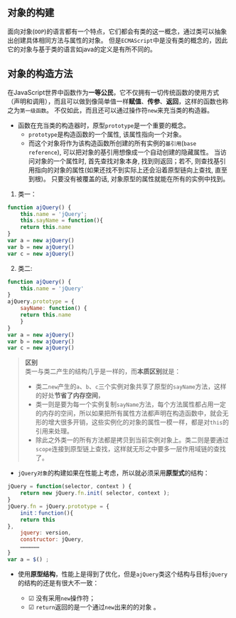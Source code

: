 ## 对象的构建

面向对象(`OOP`)的语言都有一个特点，它们都会有类的这一概念，通过类可以抽象出创建具体相同方法与属性的对象。
但是`ECMAScript`中是没有类的概念的，因此它的对象与基于类的语言如java的定义是有所不同的。

## 对象的构造方法
在JavaScript世界中函数作为**一等公民**，它不仅拥有一切传统函数的使用方式（声明和调用），而且可以做到像简单值一样**赋值**、**传参**、**返回**，这样的函数也称之为`第一级函数`。
不仅如此，而且还可以通过操作符`new`来充当类的构造器。

- 函数在充当类的构造器时，原型`prototype`是一个重要的概念。
    - `prototype`是构造函数的一个属性, 该属性指向一个对象。
    - 而这个对象将作为该构造函数所创建的所有实例的`基引用`(`base reference`), 可以把对象的基引用想像成一个自动创建的隐藏属性。 当访问对象的一个属性时, 首先查找对象本身, 找到则返回；若不, 则查找基引用指向的对象的属性(如果还找不到实际上还会沿着原型链向上查找,  直至到根)。 只要没有被覆盖的话, 对象原型的属性就能在所有的实例中找到。

1. 类一：
```javascript
function ajQuery() {
    this.name = 'jQuery';
    this.sayName = function(){
    return this.name
}
var a = new ajQuery()
var b = new ajQuery()
var c = new ajQuery()
``` 

2. 类二:
```javascript
function ajQuery() {
    this.name = 'jQuery'
}
ajQuery.prototype = {
    sayName: function() {
    return this.name
    }
}
var a = new ajQuery()
var b = new ajQuery()
var c = new ajQuery()
```
> **区别**  
> 类一与类二产生的结构几乎是一样的，而**本质区别**就是：
> - 类二`new`产生的`a`、`b`、`c`三个实例对象共享了原型的`sayName`方法，这样的好处**节省了内存空间**，
> - 类一则是要为每一个实例复制`sayName`方法，每个方法属性都占用一定的内存的空间，所以如果把所有属性方法都声明在构造函数中，就会无形的增大很多开销，这些实例化的对象的属性一模一样，都是对`this`的引用来处理。
> - 除此之外类一的所有方法都是拷贝到当前实例对象上。类二则是要通过`scope`连接到原型链上查找，这样就无形之中要多一层作用域链的查找了。

- `jQuery对象`的构建如果在性能上考虑，所以就必须采用**原型式**的结构：

```javascript
jQuery = function(selector, context ) {
    return new jQuery.fn.init( selector, context );
}
jQuery.fn = jQuery.prototype = {
    init：function(){
    return this
},
    jquery: version,
    constructor: jQuery,
    ………………
}
var a = $() ;
```
- 使用**原型结构**，性能上是得到了优化，但是`ajQuery`类这个结构与目标`jQuery`的结构的还是有很大不一致：

   - ☑   没有采用`new`操作符；
   - ☑   `return`返回的是一个通过`new`出来的的对象 。